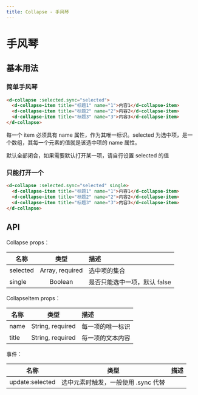 ```yaml
---
title: Collapse - 手风琴
---
```

# 手风琴

## 基本用法

### 简单手风琴

<wrapper>
  <collapse-demo1></collapse-demo1>
</wrapper>

```html
<d-collapse :selected.sync="selected">
  <d-collapse-item title="标题1" name="1">内容1</d-collapse-item>
  <d-collapse-item title="标题2" name="2">内容2</d-collapse-item>
  <d-collapse-item title="标题3" name="3">内容3</d-collapse-item>
</d-collapse>
```

每一个 item 必须具有 name 属性，作为其唯一标识。selected 为选中项，是一个数组，其每一个元素的值就是该选中项的 name 属性。

默认全部闭合，如果需要默认打开某一项，请自行设置 selected 的值

### 只能打开一个

<wrapper>
  <collapse-demo2></collapse-demo2>
</wrapper>

```html
<d-collapse :selected.sync="selected" single>
  <d-collapse-item title="标题1" name="1">内容1</d-collapse-item>
  <d-collapse-item title="标题2" name="2">内容2</d-collapse-item>
  <d-collapse-item title="标题3" name="3">内容3</d-collapse-item>
</d-collapse>
```

## API

Collapse props：

| 名称     |      类型       | 描述                         |
| -------- | :-------------: | :--------------------------- |
| selected | Array, required | 选中项的集合                 |
| single   |     Boolean     | 是否只能选中一项，默认 false |

CollapseItem props：

| 名称  |       类型       | 描述             |
| ----- | :--------------: | :--------------- |
| name  | String, required | 每一项的唯一标识 |
| title | String, required | 每一项的文本内容 |

事件：

| 名称            |                类型                 | 描述 |
| --------------- | :---------------------------------: | :--- |
| update:selected | 选中元素时触发，一般使用 .sync 代替 |